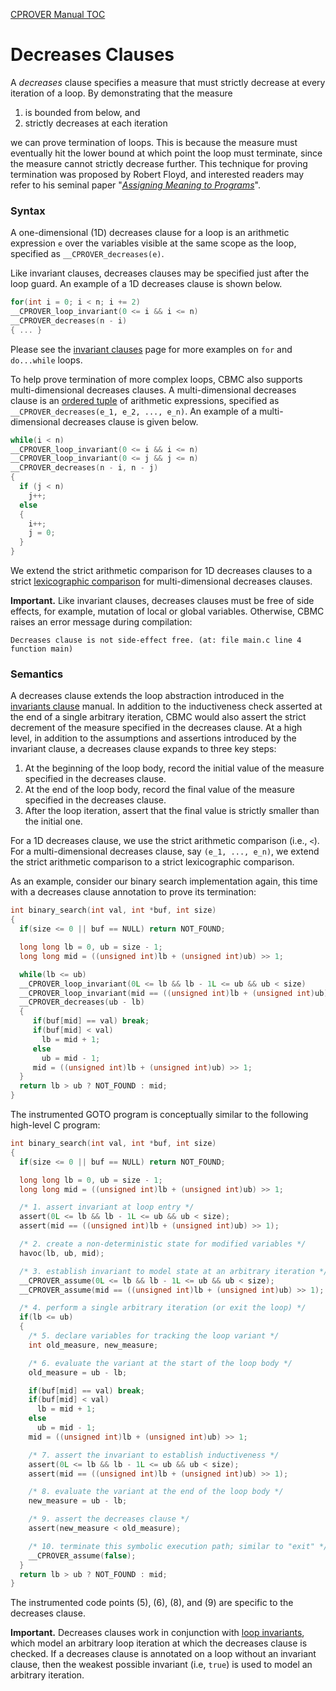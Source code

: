 [CPROVER Manual TOC](../../)

# Decreases Clauses

A _decreases_ clause specifies a measure that must strictly decrease at every iteration of a loop.
By demonstrating that the measure

1. is bounded from below, and
2. strictly decreases at each iteration

we can prove termination of loops.
This is because the measure must eventually hit the lower bound
at which point the loop must terminate,
since the measure cannot strictly decrease further.
This technique for proving termination was proposed by Robert Floyd,
and interested readers may refer to his seminal paper
"[_Assigning Meaning to Programs_](https://people.eecs.berkeley.edu/~necula/Papers/FloydMeaning.pdf)".

### Syntax

A one-dimensional (1D) decreases clause for a loop is an arithmetic expression `e`
over the variables visible at the same scope as the loop,
specified as `__CPROVER_decreases(e)`.

Like invariant clauses, decreases clauses may be specified just after the loop guard.
An example of a 1D decreases clause is shown below.

```c
for(int i = 0; i < n; i += 2)
__CPROVER_loop_invariant(0 <= i && i <= n)
__CPROVER_decreases(n - i)
{ ... }
```

Please see the [invariant clauses](../../contracts/invariants/) page
for more examples on `for` and `do...while` loops.

To help prove termination of more complex loops,
CBMC also supports multi-dimensional decreases clauses.
A multi-dimensional decreases clause is an [ordered tuple](https://en.wikipedia.org/wiki/Tuple)
of arithmetic expressions, specified as `__CPROVER_decreases(e_1, e_2, ..., e_n)`.
An example of a multi-dimensional decreases clause is given below.

```c
while(i < n)
__CPROVER_loop_invariant(0 <= i && i <= n)
__CPROVER_loop_invariant(0 <= j && j <= n)
__CPROVER_decreases(n - i, n - j)
{
  if (j < n)
    j++;
  else
  {
    i++;
    j = 0;
  }
}
```

We extend the strict arithmetic comparison for 1D decreases clauses
to a strict [lexicographic comparison](https://en.wikipedia.org/wiki/Lexicographic_order)
for multi-dimensional decreases clauses.

**Important.**
Like invariant clauses, decreases clauses must be free of side effects,
for example, mutation of local or global variables.
Otherwise, CBMC raises an error message during compilation:
```
Decreases clause is not side-effect free. (at: file main.c line 4 function main) 
```

### Semantics

A decreases clause extends the loop abstraction introduced in the [invariants clause](../../contracts/invariants/) manual.
In addition to the inductiveness check asserted at the end of a single arbitrary iteration,
CBMC would also assert the strict decrement of the measure specified in the decreases clause.
At a high level, in addition to the assumptions and assertions introduced by the invariant clause,
a decreases clause expands to three key steps:
1. At the beginning of the loop body, record the initial value of the measure specified in the decreases clause.
2. At the end of the loop body, record the final value of the measure specified in the decreases clause.
3. After the loop iteration, assert that the final value is strictly smaller than the initial one.

For a 1D decreases clause, we use the strict arithmetic comparison (i.e., `<`).
For a multi-dimensional decreases clause, say `(e_1, ..., e_n)`,
we extend the strict arithmetic comparison to a strict lexicographic comparison.

As an example, consider our binary search implementation again,
this time with a decreases clause annotation to prove its termination:

```c
int binary_search(int val, int *buf, int size)
{
  if(size <= 0 || buf == NULL) return NOT_FOUND;

  long long lb = 0, ub = size - 1;
  long long mid = ((unsigned int)lb + (unsigned int)ub) >> 1;

  while(lb <= ub)
  __CPROVER_loop_invariant(0L <= lb && lb - 1L <= ub && ub < size)
  __CPROVER_loop_invariant(mid == ((unsigned int)lb + (unsigned int)ub) >> 1)
  __CPROVER_decreases(ub - lb)
  {
     if(buf[mid] == val) break;
     if(buf[mid] < val)
       lb = mid + 1;
     else
       ub = mid - 1;
     mid = ((unsigned int)lb + (unsigned int)ub) >> 1;
  }
  return lb > ub ? NOT_FOUND : mid;
}
```

The instrumented GOTO program is conceptually similar to the following high-level C program:

```c
int binary_search(int val, int *buf, int size)
{
  if(size <= 0 || buf == NULL) return NOT_FOUND;

  long long lb = 0, ub = size - 1;
  long long mid = ((unsigned int)lb + (unsigned int)ub) >> 1;

  /* 1. assert invariant at loop entry */
  assert(0L <= lb && lb - 1L <= ub && ub < size);
  assert(mid == ((unsigned int)lb + (unsigned int)ub) >> 1);

  /* 2. create a non-deterministic state for modified variables */
  havoc(lb, ub, mid);

  /* 3. establish invariant to model state at an arbitrary iteration */
  __CPROVER_assume(0L <= lb && lb - 1L <= ub && ub < size);
  __CPROVER_assume(mid == ((unsigned int)lb + (unsigned int)ub) >> 1);

  /* 4. perform a single arbitrary iteration (or exit the loop) */
  if(lb <= ub)
  {
    /* 5. declare variables for tracking the loop variant */
    int old_measure, new_measure;

    /* 6. evaluate the variant at the start of the loop body */
    old_measure = ub - lb;

    if(buf[mid] == val) break;
    if(buf[mid] < val)
      lb = mid + 1;
    else
      ub = mid - 1;
    mid = ((unsigned int)lb + (unsigned int)ub) >> 1;

    /* 7. assert the invariant to establish inductiveness */
    assert(0L <= lb && lb - 1L <= ub && ub < size);
    assert(mid == ((unsigned int)lb + (unsigned int)ub) >> 1);

    /* 8. evaluate the variant at the end of the loop body */
    new_measure = ub - lb;

    /* 9. assert the decreases clause */
    assert(new_measure < old_measure);

    /* 10. terminate this symbolic execution path; similar to "exit" */
    __CPROVER_assume(false);
  }
  return lb > ub ? NOT_FOUND : mid;
}
```

The instrumented code points (5), (6), (8), and (9) are specific to the decreases clause.

**Important.** 
Decreases clauses work in conjunction with [loop invariants](../../contracts/invariants/),
which model an arbitrary loop iteration at which the decreases clause is checked.
If a decreases clause is annotated on a loop without an invariant clause,
then the weakest possible invariant (i.e, `true`) is used to model an arbitrary iteration.
